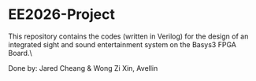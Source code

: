 # EE2026-Project
This repository contains the codes (written in Verilog) for the design of an integrated sight and sound entertainment system on the Basys3 FPGA Board.\ 

Done by: Jared Cheang & Wong Zi Xin, Avellin 
